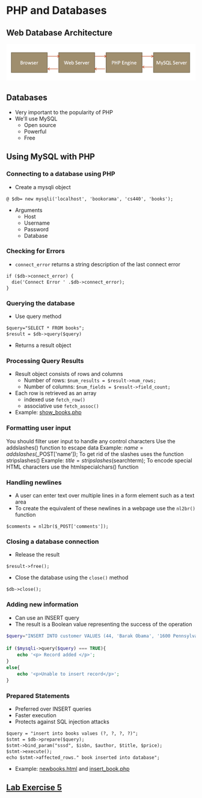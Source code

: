 # PHP and  Databases

## Web Database Architecture
![arch](images/web-arch.png)

## Databases
- Very important to the popularity of PHP
- We'll use MySQL
  - Open source
  - Powerful
  - Free

## Using MySQL with PHP

### Connecting to a database using PHP
- Create a mysqli object
```
@ $db= new mysqli('localhost', 'bookorama', 'cs440', 'books');
```
- Arguments
  - Host
  - Username
  - Password
  - Database

### Checking for Errors
- `connect_error` returns a string description of the last connect error
```
if ($db->connect_error) {    	
  die('Connect Error ' .$db->connect_error);
}
```

### Querying the database
- Use query method
```
$query="SELECT * FROM books";
$result = $db->query($query)
```
- Returns a result object

### Processing Query Results
- Result object consists of rows and columns
  - Number of rows: `$num_results = $result->num_rows;`
  - Number of columns: `$num_fields = $result->field_count;`
- Each row is retrieved as an array
  - indexed use `fetch_row()`
  - associative use `fetch_assoc()`
- Example: [show_books.php](../show_books.php)

### Formatting user input
You should filter user input to handle any control characters
Use the addslashes() function to escape data
Example:
$name = addslashes($_POST['name']);
To get rid of the slashes uses the function stripslashes()
Example:
$title= stripslashes($searchterm);
To encode special HTML characters use the htmlspecialchars() function

### Handling newlines
- A user can enter text over multiple lines in a form element such as a text area
- To create the equivalent of these newlines in a webpage use the `nl2br()` function
```
$comments = nl2br($_POST['comments']);
```

### Closing  a database connection
- Release the result
```
$result->free();
```

- Close the database using the `close()` method
```
$db->close();
```

### Adding new information
- Can use an INSERT query
- The result is a Boolean value representing the success of the operation

```php
$query="INSERT INTO customer VALUES (44, 'Barak Obama', '1600 Pennsylvania Avenue','Washington DC')";

if ($mysqli->query($query) === TRUE){
    echo '<p> Record added </p>';
}
else{
	echo '<p>Unable to insert record</p>';
}
```

### Prepared Statements
- Preferred over INSERT queries
- Faster execution
- Protects against SQL injection attacks
```
$query = "insert into books values (?, ?, ?, ?)";
$stmt = $db->prepare($query);
$stmt->bind_param("sssd", $isbn, $author, $title, $price);
$stmt->execute();
echo $stmt->affected_rows." book inserted into database";
```
- Example: [newbooks.html](../newbook.html) and [insert_book.php](../insert_book.php)


## [Lab Exercise 5](../exercises/exercise-5.md)
